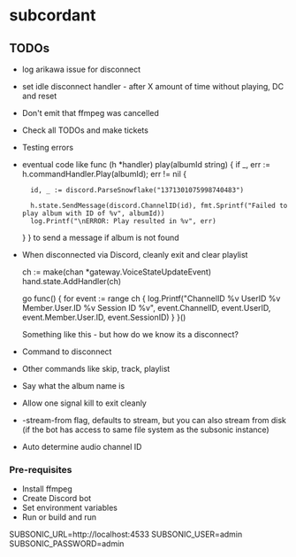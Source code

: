 # subcordant

## TODOs
* log arikawa issue for disconnect
* set idle disconnect handler - after X amount of time without playing, DC and reset
* Don't emit that ffmpeg was cancelled
* Check all TODOs and make tickets
* Testing errors
* eventual code like
func (h *handler) play(albumId string) {
	if _, err := h.commandHandler.Play(albumId); err != nil {

		id, _ := discord.ParseSnowflake("1371301075998740483")

		h.state.SendMessage(discord.ChannelID(id), fmt.Sprintf("Failed to play album with ID of %v", albumId))
		log.Printf("\nERROR: Play resulted in %v", err)
	}
}
to send a message if album is not found
* When disconnected via Discord, cleanly exit and clear playlist

	ch := make(chan *gateway.VoiceStateUpdateEvent)
	hand.state.AddHandler(ch)

	go func() {
		for event := range ch {
			log.Printf("ChannelID %v UserID %v Member.User.ID %v Session ID %v", event.ChannelID, event.UserID, event.Member.User.ID, event.SessionID)
		}
	}()

	Something like this - but how do we know its a disconnect?
* Command to disconnect
* Other commands like skip, track, playlist
* Say what the album name is
* Allow one signal kill to exit cleanly
* -stream-from flag, defaults to stream, but you can also stream from disk (if the bot has access to same file system as the subsonic instance)
* Auto determine audio channel ID

### Pre-requisites
* Install ffmpeg
* Create Discord bot
* Set environment variables
* Run or build and run


SUBSONIC_URL=http://localhost:4533
SUBSONIC_USER=admin
SUBSONIC_PASSWORD=admin
